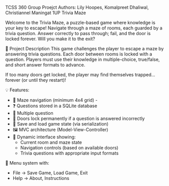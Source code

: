 TCSS 360 Group Proejct
Authors: Lily Hoopes, Komalpreet Dhaliwal, Christiannel Maningat
1UP Trivia Maze


Welcome to the Trivia Maze, a puzzle-based game where knowledge is your key to escape! Navigate through a maze of rooms, each guarded by a trivia question. Answer correctly to pass through; fail, and the door is locked forever. Will you make it to the exit?

🧩 Project Description
This game challenges the player to escape a maze by answering trivia questions. Each door between rooms is locked with a question. Players must use their knowledge in multiple-choice, true/false, and short answer formats to advance.

If too many doors get locked, the player may find themselves trapped... forever (or until they restart)!

💡 Features: 
 - 🚪 Maze navigation (minimum 4x4 grid) -
 - ❓ Questions stored in a SQLite database
 - 🧠 Multiple question
 - 🔐 Doors lock permanently if a question is answered incorrectly
 - 💾 Save and load game state (via serialization)
 - 🖼️ MVC architecture (Model-View-Controller)
 - 🧭 Dynamic interface showing:
    - Current room and maze state
    - Navigation controls (based on available doors)
    - Trivia questions with appropriate input formats

 📜 Menu system with:
  - File → Save Game, Load Game, Exit
  - Help → About, Instructions
